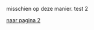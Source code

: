 misschien op deze manier.
test 2


[naar pagina 2](https://github.com/MAETempels/MAE-gf/blob/master/docs/pagina%202)
